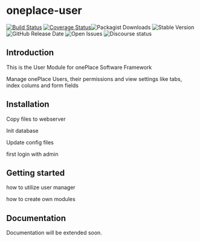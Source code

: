 # oneplace-user

[![Build Status](https://travis-ci.com/OnePlc/PLC_X_User.svg?branch=master)](https://travis-ci.com/OnePlc/PLC_X_User)
[![Coverage Status](https://coveralls.io/repos/github/OnePlc/PLC_X_User/badge.svg?branch=master)](https://coveralls.io/github/OnePlc/PLC_X_User?branch=master)![Packagist Downloads](https://img.shields.io/packagist/dt/oneplace/oneplace-user)
![Stable Version](https://img.shields.io/packagist/v/oneplace/oneplace-user)
![GitHub Release Date](https://img.shields.io/github/release-date/oneplc/plc_x_user)
![Open Issues](https://img.shields.io/github/issues-raw/oneplc/plc_x_user)
![Discourse status](https://img.shields.io/discourse/status?server=https%3A%2F%2Fdiscourse.1plc.ch)

## Introduction

This is the User Module for onePlace Software Framework

Manage onePlace Users, their permissions and view settings
like tabs, index colums and form fields

## Installation

Copy files to webserver

Init database

Update config files

first login with admin

## Getting started

how to utilize user manager

how to create own modules

## Documentation

Documentation will be extended soon.
